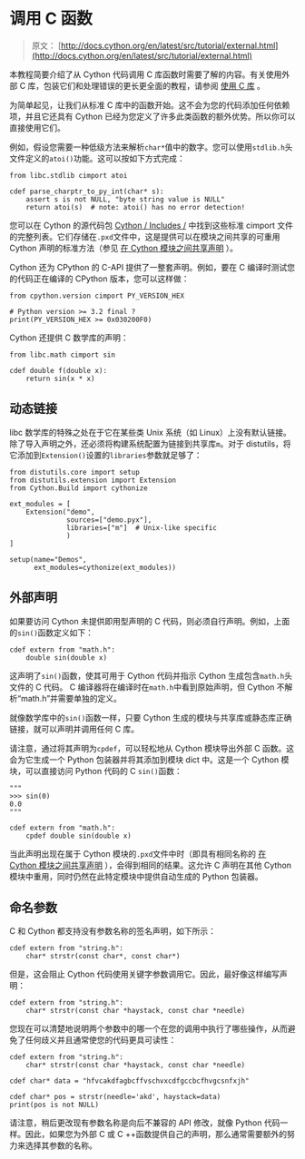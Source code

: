 # 调用 C 函数

> 原文： [http://docs.cython.org/en/latest/src/tutorial/external.html](http://docs.cython.org/en/latest/src/tutorial/external.html)

本教程简要介绍了从 Cython 代码调用 C 库函数时需要了解的内容。有关使用外部 C 库，包装它们和处理错误的更长更全面的教程，请参阅 [使用 C 库](clibraries.html) 。

为简单起见，让我们从标准 C 库中的函数开始。这不会为您的代码添加任何依赖项，并且它还具有 Cython 已经为您定义了许多此类函数的额外优势。所以你可以直接使用它们。

例如，假设您需要一种低级方法来解析`char*`值中的数字。您可以使用`stdlib.h`头文件定义的`atoi()`功能。这可以按如下方式完成：

```
from libc.stdlib cimport atoi

cdef parse_charptr_to_py_int(char* s):
    assert s is not NULL, "byte string value is NULL"
    return atoi(s)  # note: atoi() has no error detection!

```

您可以在 Cython 的源代码包 [Cython / Includes /](https://github.com/cython/cython/tree/master/Cython/Includes) 中找到这些标准 cimport 文件的完整列表。它们存储在`.pxd`文件中，这是提供可以在模块之间共享的可重用 Cython 声明的标准方法（参见 [在 Cython 模块之间共享声明](../userguide/sharing_declarations.html#sharing-declarations) ）。

Cython 还为 CPython 的 C-API 提供了一整套声明。例如，要在 C 编译时测试您的代码正在编译的 CPython 版本，您可以这样做：

```
from cpython.version cimport PY_VERSION_HEX

# Python version >= 3.2 final ?
print(PY_VERSION_HEX >= 0x030200F0)

```

Cython 还提供 C 数学库的声明：

```
from libc.math cimport sin

cdef double f(double x):
    return sin(x * x)

```

## 动态链接

libc 数学库的特殊之处在于它在某些类 Unix 系统（如 Linux）上没有默认链接。除了导入声明之外，还必须将构建系统配置为链接到共享库`m`。对于 distutils，将它添加到`Extension()`设置的`libraries`参数就足够了：

```
from distutils.core import setup
from distutils.extension import Extension
from Cython.Build import cythonize

ext_modules = [
    Extension("demo",
              sources=["demo.pyx"],
              libraries=["m"]  # Unix-like specific
              )
]

setup(name="Demos",
      ext_modules=cythonize(ext_modules))

```

## 外部声明

如果要访问 Cython 未提供即用型声明的 C 代码，则必须自行声明。例如，上面的`sin()`函数定义如下：

```
cdef extern from "math.h":
    double sin(double x)

```

这声明了`sin()`函数，使其可用于 Cython 代码并指示 Cython 生成包含`math.h`头文件的 C 代码。 C 编译器将在编译时在`math.h`中看到原始声明，但 Cython 不解析“math.h”并需要单独的定义。

就像数学库中的`sin()`函数一样，只要 Cython 生成的模块与共享库或静态库正确链接，就可以声明并调用任何 C 库。

请注意，通过将其声明为`cpdef`，可以轻松地从 Cython 模块导出外部 C 函数。这会为它生成一个 Python 包装器并将其添加到模块 dict 中。这是一个 Cython 模块，可以直接访问 Python 代码的 C `sin()`函数：

```
"""
>>> sin(0)
0.0
"""

cdef extern from "math.h":
    cpdef double sin(double x)

```

当此声明出现在属于 Cython 模块的`.pxd`文件中时（即具有相同名称的 [在 Cython 模块之间共享声明](../userguide/sharing_declarations.html#sharing-declarations) ），会得到相同的结果。这允许 C 声明在其他 Cython 模块中重用，同时仍然在此特定模块中提供自动生成的 Python 包装器。

## 命名参数

C 和 Cython 都支持没有参数名称的签名声明，如下所示：

```
cdef extern from "string.h":
    char* strstr(const char*, const char*)

```

但是，这会阻止 Cython 代码使用关键字参数调用它。因此，最好像这样编写声明：

```
cdef extern from "string.h":
    char* strstr(const char *haystack, const char *needle)

```

您现在可以清楚地说明两个参数中的哪一个在您的调用中执行了哪些操作，从而避免了任何歧义并且通常使您的代码更具可读性：

```
cdef extern from "string.h":
    char* strstr(const char *haystack, const char *needle)

cdef char* data = "hfvcakdfagbcffvschvxcdfgccbcfhvgcsnfxjh"

cdef char* pos = strstr(needle='akd', haystack=data)
print(pos is not NULL)

```

请注意，稍后更改现有参数名称是向后不兼容的 API 修改，就像 Python 代码一样。因此，如果您为外部 C 或 C ++函数提供自己的声明，那么通常需要额外的努力来选择其参数的名称。